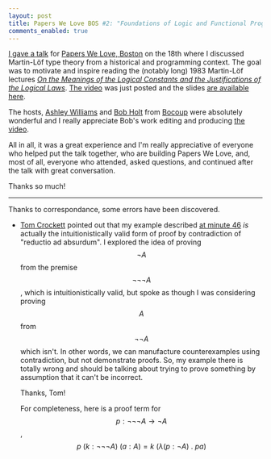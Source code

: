 ```yaml
---
layout: post
title: Papers We Love BOS #2: "Foundations of Logic and Functional Programming via Martin-Löf"
comments_enabled: true
---
```


[I gave a talk](https://www.youtube.com/watch?v=xRUPr322COQ&feature=youtu.be)
for
[Papers We Love, Boston](http://www.meetup.com/Papers-We-Love-Boston/events/203312152/)
on the 18th where I discussed Martin-Löf type theory from a historical
and programming context. The goal was to motivate and inspire reading
the (notably long) 1983 Martin-Löf lectures
[*On the Meanings of the Logical Constants and the Justifications of the Logical Laws*](https://github.com/michaelt/martin-lof/blob/master/pdfs/Meanings-of-the-Logical-Constants-1983.pdf?raw=true). [The video](https://www.youtube.com/watch?v=xRUPr322COQ&feature=youtu.be) was just posted and the slides [are available here](http://jspha.com/public/slides/PapersWeLoveBOS_Sept19th_MartinLof_Intuitionism_Programming.pdf).

The hosts, [Ashley Williams](https://twitter.com/ag_dubs) and
[Bob Holt](https://twitter.com/bobholt) from
[Bocoup](http://bocoup.com/) were absolutely wonderful and I really
appreciate Bob's work editing and producing
[the video](https://www.youtube.com/watch?v=xRUPr322COQ&feature=youtu.be).

All in all, it was a great experience and I'm really appreciative of
everyone who helped put the talk together, who are building Papers We
Love, and, most of all, everyone who attended, asked questions, and
continued after the talk with great conversation.

Thanks so much!

---

Thanks to correspondance, some errors have been discovered.

* [Tom Crockett](https://twitter.com/pelotom) pointed out that my
  example described
  [at minute 46](http://www.youtube.com/watch?v=xRUPr322COQ&t=46m0s)
  *is* actually the intuitionistically valid form of proof by
  contradiction of "reductio ad absurdum". I explored the idea of
  proving $$\neg A$$ from the premise $$\neg\neg\neg A$$, which is
  intuitionistically valid, but spoke as though I was considering
  proving $$A$$ from $$\neg\neg A$$ which isn't. In other words, we
  can manufacture counterexamples using contradiction, but not
  demonstrate proofs. So, my example there is totally wrong and should
  be talking about trying to prove something by assumption that it
  can't be incorrect.

  Thanks, Tom!

  For completeness, here is a proof term for $$p : \neg\neg\neg A \to
  \neg A$$, $$p\ (k : \neg\neg\neg A)\ (a : A) = k\ (\lambda (p : \neg A)\ .\ p a)$$

